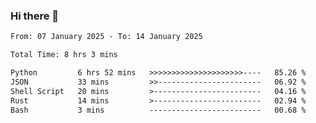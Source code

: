 ### Hi there 👋

<!--
**ututono/ututono** is a ✨ _special_ ✨ repository because its `README.md` (this file) appears on your GitHub profile.

Here are some ideas to get you started:

- 🔭 I’m currently working on ...
- 🌱 I’m currently learning ...
- 👯 I’m looking to collaborate on ...
- 🤔 I’m looking for help with ...
- 💬 Ask me about ...
- 📫 How to reach me: ...
- 😄 Pronouns: ...
- ⚡ Fun fact: ...
-->



<!--START_SECTION:waka-->

```txt
From: 07 January 2025 - To: 14 January 2025

Total Time: 8 hrs 3 mins

Python         6 hrs 52 mins   >>>>>>>>>>>>>>>>>>>>>----   85.26 %
JSON           33 mins         >>-----------------------   06.92 %
Shell Script   20 mins         >------------------------   04.16 %
Rust           14 mins         >------------------------   02.94 %
Bash           3 mins          -------------------------   00.68 %
```

<!--END_SECTION:waka-->
